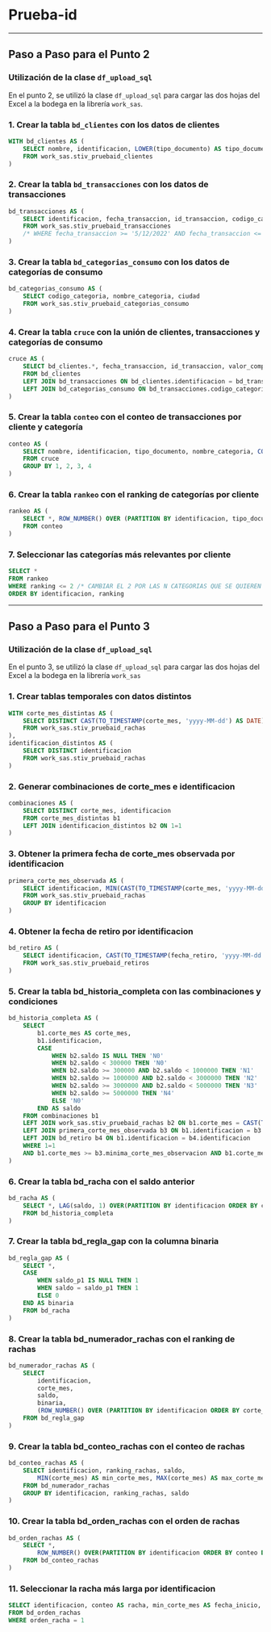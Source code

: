 # Prueba-id
---
## Paso a Paso para el Punto 2

### Utilización de la clase `df_upload_sql`

En el punto 2, se utilizó la clase `df_upload_sql` para cargar las dos hojas del Excel a la bodega en la librería `work_sas`.

### 1. Crear la tabla `bd_clientes` con los datos de clientes

```sql
WITH bd_clientes AS (
    SELECT nombre, identificacion, LOWER(tipo_documento) AS tipo_documento
    FROM work_sas.stiv_pruebaid_clientes
)
```

### 2. Crear la tabla `bd_transacciones` con los datos de transacciones

```sql
bd_transacciones AS (
    SELECT identificacion, fecha_transaccion, id_transaccion, codigo_categoria, valor_compra
    FROM work_sas.stiv_pruebaid_transacciones
    /* WHERE fecha_transaccion >= '5/12/2022' AND fecha_transaccion <= '25/12/2024' DEFINIR FECHAS DE INTERES */
)
```

### 3. Crear la tabla `bd_categorias_consumo` con los datos de categorías de consumo

```sql
bd_categorias_consumo AS (
    SELECT codigo_categoria, nombre_categoria, ciudad
    FROM work_sas.stiv_pruebaid_categorias_consumo
)
```

### 4. Crear la tabla `cruce` con la unión de clientes, transacciones y categorías de consumo

```sql
cruce AS (
    SELECT bd_clientes.*, fecha_transaccion, id_transaccion, valor_compra, nombre_categoria, ciudad
    FROM bd_clientes
    LEFT JOIN bd_transacciones ON bd_clientes.identificacion = bd_transacciones.identificacion
    LEFT JOIN bd_categorias_consumo ON bd_transacciones.codigo_categoria = bd_categorias_consumo.codigo_categoria
)
```

### 5. Crear la tabla `conteo` con el conteo de transacciones por cliente y categoría

```sql
conteo AS (
    SELECT nombre, identificacion, tipo_documento, nombre_categoria, COUNT(id_transaccion) AS cantidad_compras, MAX(fecha_transaccion) AS maxima_fecha_transaccion
    FROM cruce
    GROUP BY 1, 2, 3, 4
)
```

### 6. Crear la tabla `rankeo` con el ranking de categorías por cliente

```sql
rankeo AS (
    SELECT *, ROW_NUMBER() OVER (PARTITION BY identificacion, tipo_documento ORDER BY cantidad_compras DESC, maxima_fecha_transaccion DESC) AS ranking
    FROM conteo
)
```

### 7. Seleccionar las categorías más relevantes por cliente

```sql
SELECT *
FROM rankeo
WHERE ranking <= 2 /* CAMBIAR EL 2 POR LAS N CATEGORIAS QUE SE QUIEREN CONSULTAR CAMBIANDO EL IGUAL POR <= o >= */
ORDER BY identificacion, ranking
```

---

## Paso a Paso para el Punto 3

### Utilización de la clase `df_upload_sql`

En el punto 3, se utilizó la clase `df_upload_sql` para cargar las dos hojas del Excel a la bodega en la librería `work_sas`

### 1. Crear tablas temporales con datos distintos

```sql
WITH corte_mes_distintas AS (
    SELECT DISTINCT CAST(TO_TIMESTAMP(corte_mes, 'yyyy-MM-dd') AS DATE) AS corte_mes
    FROM work_sas.stiv_pruebaid_rachas
),
identificacion_distintos AS (
    SELECT DISTINCT identificacion
    FROM work_sas.stiv_pruebaid_rachas
)
```

### 2. Generar combinaciones de corte_mes e identificacion

```sql
combinaciones AS (
    SELECT DISTINCT corte_mes, identificacion 
    FROM corte_mes_distintas b1
    LEFT JOIN identificacion_distintos b2 ON 1=1
)
```

### 3. Obtener la primera fecha de corte_mes observada por identificacion

```sql
primera_corte_mes_observada AS (
    SELECT identificacion, MIN(CAST(TO_TIMESTAMP(corte_mes, 'yyyy-MM-dd') AS DATE)) AS minima_corte_mes_observacion
    FROM work_sas.stiv_pruebaid_rachas
    GROUP BY identificacion
)
```

### 4. Obtener la fecha de retiro por identificacion

```sql
bd_retiro AS (
    SELECT identificacion, CAST(TO_TIMESTAMP(fecha_retiro, 'yyyy-MM-dd') AS DATE) AS fecha_retiro
    FROM work_sas.stiv_pruebaid_retiros
)
```

### 5. Crear la tabla bd_historia_completa con las combinaciones y condiciones

```sql
bd_historia_completa AS (
    SELECT 
        b1.corte_mes AS corte_mes,
        b1.identificacion, 
        CASE 
            WHEN b2.saldo IS NULL THEN 'N0'
            WHEN b2.saldo < 300000 THEN 'N0'
            WHEN b2.saldo >= 300000 AND b2.saldo < 1000000 THEN 'N1' 
            WHEN b2.saldo >= 1000000 AND b2.saldo < 3000000 THEN 'N2' 
            WHEN b2.saldo >= 3000000 AND b2.saldo < 5000000 THEN 'N3' 
            WHEN b2.saldo >= 5000000 THEN 'N4'
            ELSE 'N0'
        END AS saldo
    FROM combinaciones b1
    LEFT JOIN work_sas.stiv_pruebaid_rachas b2 ON b1.corte_mes = CAST(TO_TIMESTAMP(b2.corte_mes, 'yyyy-MM-dd') AS DATE) AND b1.identificacion = b2.identificacion
    LEFT JOIN primera_corte_mes_observada b3 ON b1.identificacion = b3.identificacion
    LEFT JOIN bd_retiro b4 ON b1.identificacion = b4.identificacion
    WHERE 1=1
    AND b1.corte_mes >= b3.minima_corte_mes_observacion AND b1.corte_mes <= b4.fecha_retiro
)
```

### 6. Crear la tabla bd_racha con el saldo anterior

```sql
bd_racha AS (
    SELECT *, LAG(saldo, 1) OVER(PARTITION BY identificacion ORDER BY corte_mes ASC) AS saldo_p1
    FROM bd_historia_completa
)
```

### 7. Crear la tabla bd_regla_gap con la columna binaria

```sql
bd_regla_gap AS (
    SELECT *,
    CASE 
        WHEN saldo_p1 IS NULL THEN 1
        WHEN saldo = saldo_p1 THEN 1
        ELSE 0 
    END AS binaria
    FROM bd_racha 
)
```

### 8. Crear la tabla bd_numerador_rachas con el ranking de rachas

```sql
bd_numerador_rachas AS (
    SELECT 
        identificacion,
        corte_mes,
        saldo,
        binaria,
        (ROW_NUMBER() OVER (PARTITION BY identificacion ORDER BY corte_mes ASC) - SUM(binaria) OVER (PARTITION BY identificacion ORDER BY corte_mes ASC)) AS ranking_rachas
    FROM bd_regla_gap
)
```

### 9. Crear la tabla bd_conteo_rachas con el conteo de rachas

```sql
bd_conteo_rachas AS (
    SELECT identificacion, ranking_rachas, saldo, 
        MIN(corte_mes) AS min_corte_mes, MAX(corte_mes) AS max_corte_mes, COUNT(*) AS conteo 
    FROM bd_numerador_rachas
    GROUP BY identificacion, ranking_rachas, saldo
)
```

### 10. Crear la tabla bd_orden_rachas con el orden de rachas

```sql
bd_orden_rachas AS (
    SELECT *, 
        ROW_NUMBER() OVER(PARTITION BY identificacion ORDER BY conteo DESC, max_corte_mes DESC) AS orden_racha 
    FROM bd_conteo_rachas  
)
```

### 11. Seleccionar la racha más larga por identificacion

```sql
SELECT identificacion, conteo AS racha, min_corte_mes AS fecha_inicio, max_corte_mes AS fecha_fin, saldo AS nivel 
FROM bd_orden_rachas
WHERE orden_racha = 1
```
